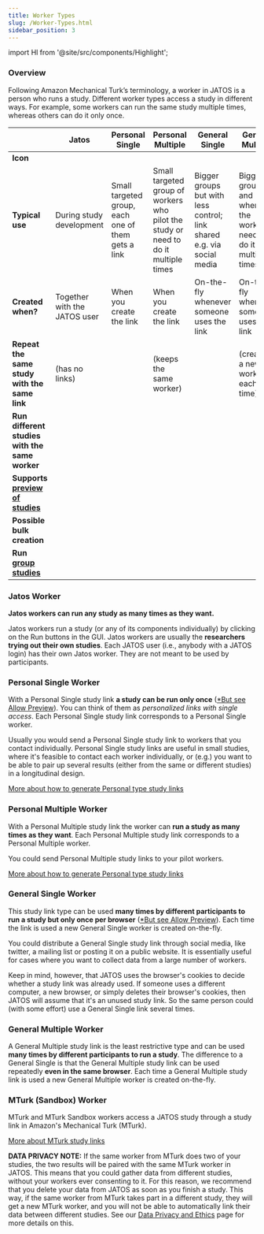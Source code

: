 ```yaml
---
title: Worker Types
slug: /Worker-Types.html
sidebar_position: 3
---
```

import Hl from '@site/src/components/Highlight';

### Overview
Following Amazon Mechanical Turk’s terminology, a worker in JATOS is a person who runs a study. Different worker types access a study in different ways. For example, some workers can run the same study multiple times, whereas others can do it only once.

| | Jatos             | Personal Single   | Personal Multiple | General Single    | General Multiple   | MTurk (Sandbox)            |
|-|-------------------|-------------------|-------------------|-------------------|-------------------|------------------|
| **Icon** | <span className="glyphicon glyphicon-jatos"></span> | <span className="glyphicon glyphicon-personal-single"></span> | <span className="glyphicon glyphicon-personal-multiple"></span> | <span className="glyphicon glyphicon-general-single"></span> | <span className="glyphicon glyphicon-general-multiple"></span> | <span className="glyphicon glyphicon-mturk"></span> |
| **Typical use** | During study development | Small targeted group, each one of them gets a link | Small targeted group of workers who pilot the study or need to do it multiple times | Bigger groups but with less control; link shared e.g. via social media | Bigger groups and where the workers need to do it multiple times | For Amazon Mechanical Turk |
| **Created when?** | Together with the JATOS user | When you create the link | When you create the link | On-the-fly whenever someone uses the link | On-the-fly whenever someone uses the link | On-the-fly after a MTurk worker clicked on the HIT link |
| **Repeat the same study with the same link** | (has no links) | <span className="glyphicon glyphicon-remove-sign"></span> | <span className="glyphicon glyphicon-ok-sign"></span>(keeps the same worker) | <span className="glyphicon glyphicon-remove-sign"></span> | <span className="glyphicon glyphicon-ok-sign"></span>(creates a new worker each time)| <span className="glyphicon glyphicon-ok-sign"></span> |
| **Run different studies with the same worker** | <span className="glyphicon glyphicon-ok-sign"></span> | <span className="glyphicon glyphicon-remove-sign"></span> | <span className="glyphicon glyphicon-remove-sign"></span> | <span className="glyphicon glyphicon-remove-sign"></span> | <span className="glyphicon glyphicon-remove-sign"></span> | <span className="glyphicon glyphicon-ok-sign"></span> |
| **Supports [preview of studies](Worker-Types.html#preview-links)** | <span className="glyphicon glyphicon-remove-sign"></span> | <span className="glyphicon glyphicon-ok-sign"></span> | <span className="glyphicon glyphicon-remove-sign"></span> | <span className="glyphicon glyphicon-ok-sign"></span> | <span className="glyphicon glyphicon-remove-sign"></span> | <span className="glyphicon glyphicon-remove-sign"></span> |
| **Possible bulk creation** | <span className="glyphicon glyphicon-remove-sign"></span> | <span className="glyphicon glyphicon-ok-sign"></span> | <span className="glyphicon glyphicon-ok-sign"></span> | <span className="glyphicon glyphicon-remove-sign"></span> | <span className="glyphicon glyphicon-remove-sign"></span> | <span className="glyphicon glyphicon-remove-sign"></span> |
| **Run [group studies](Example-Group-Studies)** | <span className="glyphicon glyphicon-ok-sign"></span> | <span className="glyphicon glyphicon-ok-sign"></span> | <span className="glyphicon glyphicon-ok-sign"></span> | <span className="glyphicon glyphicon-ok-sign"></span> | <span className="glyphicon glyphicon-ok-sign"></span> | <span className="glyphicon glyphicon-ok-sign"></span> |


### <span className="glyphicon glyphicon-jatos"></span> Jatos Worker 

**Jatos workers can run any study as many times as they want.**

Jatos workers run a study (or any of its components individually) by clicking on the <Hl>Run</Hl> buttons in the GUI. Jatos workers are usually the **researchers trying out their own studies**. Each JATOS user (i.e., anybody with a JATOS login) has their own Jatos worker. They are not meant to be used by participants.


### <span className="glyphicon glyphicon-personal-single"></span> Personal Single Worker 

With a Personal Single study link **a study can be run only once** ([*But see Allow Preview](Restricting-study-flow.html#allow-preview)). You can think of them as _personalized links with single access_. Each Personal Single study link corresponds to a Personal Single worker.

Usually you would send a Personal Single study link to workers that you contact individually. Personal Single study links are useful in small studies, where it's feasible to contact each worker individually, or (e.g.) you want to be able to pair up several results (either from the same or different studies) in a longitudinal design.

[More about how to generate Personal type study links](Run-your-Study-with-Study-Links.html#personal-type-links)


### <span className="glyphicon glyphicon-personal-multiple"></span> Personal Multiple Worker

With a Personal Multiple study link the worker can **run a study as many times as they want**. Each Personal Multiple study link corresponds to a Personal Multiple worker.

You could send Personal Multiple study links to your pilot workers.

[More about how to generate Personal type study links](Run-your-Study-with-Study-Links.html#personal-type-links)


### <span className="glyphicon glyphicon-general-single"></span> General Single Worker

This study link type can be used **many times by different participants to run a study but only once per browser** ([*But see Allow Preview](Restricting-study-flow.html#allow-preview)). Each time the link is used a new General Single worker is created on-the-fly.

You could distribute a General Single study link through social media, like twitter, a mailing list or posting it on a public website. It is essentially useful for cases where you want to collect data from a large number of workers.

Keep in mind, however, that JATOS uses the browser's cookies to decide whether a study link was already used. If someone uses a different computer, a new browser, or simply deletes their browser's cookies, then JATOS will assume that it's an unused study link. So the same person could (with some effort) use a General Single link several times.


### <span className="glyphicon glyphicon-general-multiple"></span> General Multiple Worker 

A General Multiple study link is the least restrictive type and can be used **many times by different participants to run a study**. The difference to a General Single is that the General Multiple study link can be used repeatedly **even in the same browser**. Each time a General Multiple study link is used a new General Multiple worker is created on-the-fly.


### <span className="glyphicon glyphicon-mturk"></span> MTurk (Sandbox) Worker

MTurk and MTurk Sandbox workers access a JATOS study through a study link in Amazon's Mechanical Turk (MTurk).

[More about MTurk study links](Connect-to-Mechanical-Turk.html)

**DATA PRIVACY NOTE:** If the same worker from MTurk does two of your studies, the two results will be paired with the same MTurk worker in JATOS. This means that you could gather data from different studies, without your workers ever consenting to it. For this reason, we recommend that you delete your data from JATOS as soon as you finish a study. This way, if the same worker from MTurk takes part in a different study, they will get a new MTurk worker, and you will not be able to automatically link their data between different studies. See our [Data Privacy and Ethics](Data-Privacy-and-Ethics) page for more details on this.
